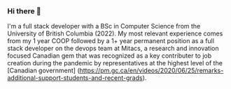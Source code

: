 ### Hi there 👋

<!--
**burtonmars/burtonmars** is a ✨ _special_ ✨ repository because its `README.md` (this file) appears on your GitHub profile.

Here are some ideas to get you started:

- 🔭 I’m currently working on ...
- 🌱 I’m currently learning ...
- 👯 I’m looking to collaborate on ...
- 🤔 I’m looking for help with ...
- 💬 Ask me about ...
- 📫 How to reach me: ...
- 😄 Pronouns: ...
- ⚡ Fun fact: ...
-->

I'm a full stack developer with a BSc in Computer Science from the University of British Columbia (2022). My most relevant experience comes from my 1 year COOP followed by a 1+ year permanent position as a full stack developer on the devops team at Mitacs, a research and innovation focused Canadian gem that was recognized as a key contributer to job creation during the pandemic by representatives at the highest level of the [Canadian government] (https://pm.gc.ca/en/videos/2020/06/25/remarks-additional-support-students-and-recent-grads). 
